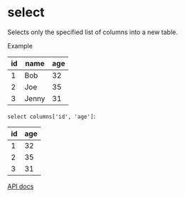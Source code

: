 # select

Selects only the specified list of columns into a new table.

Example

| id  | name  | age |
| --- | ----- | --- |
| 1   | Bob   | 32  |
| 2   | Joe   | 35  |
| 3   | Jenny | 31  |

`select columns['id', 'age']`:

| id  | age |
| --- | --- |
| 1   | 32  |
| 2   | 35  |
| 3   | 31  |

[API docs](https://github.com/microsoft/datashaper/blob/main/javascript/schema/docs/markdown/schema.selectargs.md)